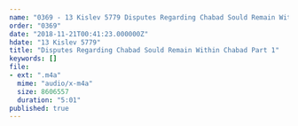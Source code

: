 ```yaml
---
name: "0369 - 13 Kislev 5779 Disputes Regarding Chabad Sould Remain Within Chabad Part 1"
order: "0369"
date: "2018-11-21T00:41:23.000000Z"
hdate: "13 Kislev 5779"
title: "Disputes Regarding Chabad Sould Remain Within Chabad Part 1"
keywords: []
file:
- ext: ".m4a"
  mime: "audio/x-m4a"
  size: 8606557
  duration: "5:01"
published: true
---
```

